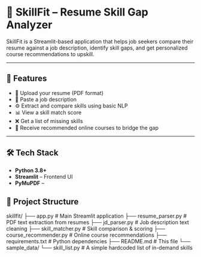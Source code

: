 # 💼 SkillFit – Resume Skill Gap Analyzer

SkillFit is a Streamlit-based application that helps job seekers compare their resume against a job description, identify skill gaps, and get personalized course recommendations to upskill.

---

## 🚀 Features

- 📄 Upload your resume (PDF format)
- 📝 Paste a job description
- ⚙️ Extract and compare skills using basic NLP
- 📊 View a skill match score
- ❌ Get a list of missing skills
- 🎯 Receive recommended online courses to bridge the gap

---

## 🛠️ Tech Stack

- **Python 3.8+**
- **Streamlit** – Frontend UI
- **PyMuPDF** –

## 📁 Project Structure
skillfit/
├── app.py # Main Streamlit application
├── resume_parser.py # PDF text extraction from resumes
├── jd_parser.py # Job description text cleaning
├── skill_matcher.py # Skill comparison & scoring
├── course_recommender.py # Online course recommendations
├── requirements.txt # Python dependencies
├── README.md # This file
└── sample_data/
└── skill_list.py # A simple hardcoded list of in-demand skills
